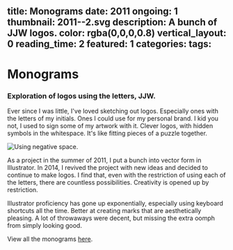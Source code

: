 title: Monograms
date: 2011
ongoing: 1
thumbnail: 2011--2.svg
description: A bunch of JJW logos.
color: rgba(0,0,0,0.8)
vertical_layout: 0
reading_time: 2
featured: 1
categories:
tags:
---

# Monograms

### Exploration of logos using the letters, JJW.
<!-- <img class="default" src="2014--2.svg" alt="" /> -->

Ever since I was little, I've loved sketching out logos. Especially ones with the letters of my initials. Ones I could use for my personal brand. I kid you not, I used to sign some of my artwork with it. Clever logos, with hidden symbols in the whitespace. It's like fitting pieces of a puzzle together.

<!-- ![](2014--5.svg) -->
<img class="left" src="2014--5.svg" alt="Using negative space." />

As a project in the summer of 2011, I put a bunch into vector form in Illustrator. In 2014, I revived the project with new ideas and decided to continue to make logos. I find that, even with the restriction of using each of the letters, there are countless possibilities. Creativity is opened up by restriction.

<!-- ![](2014--2.svg) -->

Illustrator proficiency has gone up exponentially, especially using keyboard shortcuts all the time. Better at creating marks that are aesthetically pleasing. A lot of throwaways were decent, but missing the extra oomph from simply looking good.

<!-- ![](2015--2.svg) -->

View all the monograms [here](http://monograms.justinjaywang.com).


